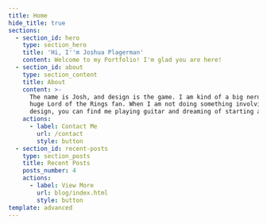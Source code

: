 ```yaml
---
title: Home
hide_title: true
sections:
  - section_id: hero
    type: section_hero
    title: 'Hi, I''m Joshua Plagerman'
    content: Welcome to my Portfolio! I'm glad you are here!
  - section_id: about
    type: section_content
    title: About
    content: >-
      The name is Josh, and design is the game. I am kind of a big nerd and a
      huge Lord of the Rings fan. When I am not doing something involving
      design, you can find me playing guitar and dreaming of starting a band.
    actions:
      - label: Contact Me
        url: /contact
        style: button
  - section_id: recent-posts
    type: section_posts
    title: Recent Posts
    posts_number: 4
    actions:
      - label: View More
        url: blog/index.html
        style: button
template: advanced
---
```

